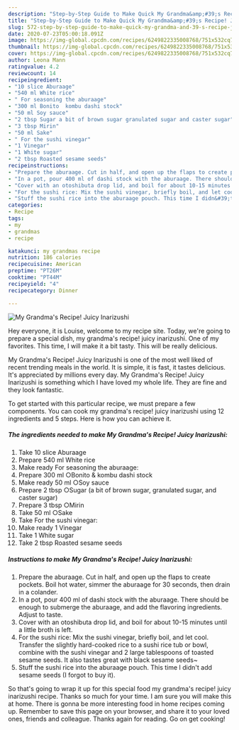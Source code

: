```yaml
---
description: "Step-by-Step Guide to Make Quick My Grandma&amp;#39;s Recipe! Juicy Inarizushi"
title: "Step-by-Step Guide to Make Quick My Grandma&amp;#39;s Recipe! Juicy Inarizushi"
slug: 572-step-by-step-guide-to-make-quick-my-grandma-and-39-s-recipe-juicy-inarizushi
date: 2020-07-23T05:00:18.091Z
image: https://img-global.cpcdn.com/recipes/6249822335008768/751x532cq70/my-grandmas-recipe-juicy-inarizushi-recipe-main-photo.jpg
thumbnail: https://img-global.cpcdn.com/recipes/6249822335008768/751x532cq70/my-grandmas-recipe-juicy-inarizushi-recipe-main-photo.jpg
cover: https://img-global.cpcdn.com/recipes/6249822335008768/751x532cq70/my-grandmas-recipe-juicy-inarizushi-recipe-main-photo.jpg
author: Leona Mann
ratingvalue: 4.2
reviewcount: 14
recipeingredient:
- "10 slice Aburaage"
- "540 ml White rice"
- " For seasoning the aburaage"
- "300 ml Bonito  kombu dashi stock"
- "50 ml Soy sauce"
- "2 tbsp Sugar a bit of brown sugar granulated sugar and caster sugar"
- "3 tbsp Mirin"
- "50 ml Sake"
- " For the sushi vinegar"
- "1 Vinegar"
- "1 White sugar"
- "2 tbsp Roasted sesame seeds"
recipeinstructions:
- "Prepare the aburaage. Cut in half, and open up the flaps to create pockets. Boil hot water, simmer the aburaage for 30 seconds, then drain in a colander."
- "In a pot, pour 400 ml of dashi stock with the aburaage. There should be enough to submerge the aburaage, and add the flavoring ingredients. Adjust to taste."
- "Cover with an otoshibuta drop lid, and boil for about 10-15 minutes until a little broth is left."
- "For the sushi rice: Mix the sushi vinegar, briefly boil, and let cool. Transfer the slightly hard-cooked rice to a sushi rice tub or bowl, combine with the sushi vinegar and 2 large tablespoons of toasted sesame seeds. It also tastes great with black sesame seeds~"
- "Stuff the sushi rice into the aburaage pouch. This time I didn&#39;t add sesame seeds (I forgot to buy it)."
categories:
- Recipe
tags:
- my
- grandmas
- recipe

katakunci: my grandmas recipe 
nutrition: 186 calories
recipecuisine: American
preptime: "PT26M"
cooktime: "PT44M"
recipeyield: "4"
recipecategory: Dinner

---
```



![My Grandma&#39;s Recipe! Juicy Inarizushi](https://img-global.cpcdn.com/recipes/6249822335008768/751x532cq70/my-grandmas-recipe-juicy-inarizushi-recipe-main-photo.jpg)

Hey everyone, it is Louise, welcome to my recipe site. Today, we're going to prepare a special dish, my grandma&#39;s recipe! juicy inarizushi. One of my favorites. This time, I will make it a bit tasty. This will be really delicious.



My Grandma&#39;s Recipe! Juicy Inarizushi is one of the most well liked of recent trending meals in the world. It is simple, it is fast, it tastes delicious. It's appreciated by millions every day. My Grandma&#39;s Recipe! Juicy Inarizushi is something which I have loved my whole life. They are fine and they look fantastic.


To get started with this particular recipe, we must prepare a few components. You can cook my grandma&#39;s recipe! juicy inarizushi using 12 ingredients and 5 steps. Here is how you can achieve it.

<!--inarticleads1-->

##### The ingredients needed to make My Grandma&#39;s Recipe! Juicy Inarizushi:

1. Take 10 slice Aburaage
1. Prepare 540 ml White rice
1. Make ready  For seasoning the aburaage:
1. Prepare 300 ml ○Bonito &amp; kombu dashi stock
1. Make ready 50 ml ○Soy sauce
1. Prepare 2 tbsp ○Sugar (a bit of brown sugar, granulated sugar, and caster sugar)
1. Prepare 3 tbsp ○Mirin
1. Take 50 ml ○Sake
1. Take  For the sushi vinegar:
1. Make ready 1 Vinegar
1. Take 1 White sugar
1. Take 2 tbsp Roasted sesame seeds




<!--inarticleads2-->

##### Instructions to make My Grandma&#39;s Recipe! Juicy Inarizushi:

1. Prepare the aburaage. Cut in half, and open up the flaps to create pockets. Boil hot water, simmer the aburaage for 30 seconds, then drain in a colander.
1. In a pot, pour 400 ml of dashi stock with the aburaage. There should be enough to submerge the aburaage, and add the flavoring ingredients. Adjust to taste.
1. Cover with an otoshibuta drop lid, and boil for about 10-15 minutes until a little broth is left.
1. For the sushi rice: Mix the sushi vinegar, briefly boil, and let cool. Transfer the slightly hard-cooked rice to a sushi rice tub or bowl, combine with the sushi vinegar and 2 large tablespoons of toasted sesame seeds. It also tastes great with black sesame seeds~
1. Stuff the sushi rice into the aburaage pouch. This time I didn&#39;t add sesame seeds (I forgot to buy it).




So that's going to wrap it up for this special food my grandma&#39;s recipe! juicy inarizushi recipe. Thanks so much for your time. I am sure you will make this at home. There is gonna be more interesting food in home recipes coming up. Remember to save this page on your browser, and share it to your loved ones, friends and colleague. Thanks again for reading. Go on get cooking!
